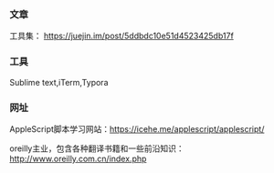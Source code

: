### 文章

工具集： https://juejin.im/post/5ddbdc10e51d4523425db17f

### 工具

Sublime text,iTerm,Typora



### 网址

AppleScript脚本学习网站：https://icehe.me/applescript/applescript/

oreilly主业，包含各种翻译书籍和一些前沿知识： http://www.oreilly.com.cn/index.php




